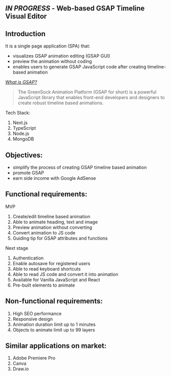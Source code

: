 ## *IN PROGRESS* - Web-based GSAP Timeline Visual Editor

## Introduction
It is a single page application (SPA) that:
- visualizes GSAP animation editing (GSAP GUI)
- preview the animation without coding
- enables users to generate GSAP JavaScript code after creating timeline-based animation

*[What is GSAP?](https://greensock.com/gsap/)*
> The GreenSock Animation Platform (GSAP for short) is a powerful JavaScript library that enables front-end developers and designers to create robust timeline based animations.

Tech Stack:
1. Next.js
2. TypeScript
3. Node.js
4. MongoDB

## Objectives:
- simplify the process of creating GSAP timeline based animation
- promote GSAP
- earn side income with Google AdSense

## Functional requirements:
MVP
1. Create/edit timeline based animation
2. Able to animate heading, text and image 
3. Preview animation without converting
4. Convert animation to JS code
5. Guiding tip for GSAP attributes and functions

Next stage
1. Authentication
2. Enable autosave for registered users
3. Able to read keyboard shortcuts
4. Able to read JS code and convert it into animation
5. Available for Vanilla JavaScript and React
6. Pre-built elements to animate

## Non-functional requirements:
1. High SEO performance
2. Responsive design
3. Animation duration limit up to 1 minutes
4. Objects to animate limit up to 99 layers

## Similar applications on market:
1. Adobe Premiere Pro
2. Canva
3. Draw.io

